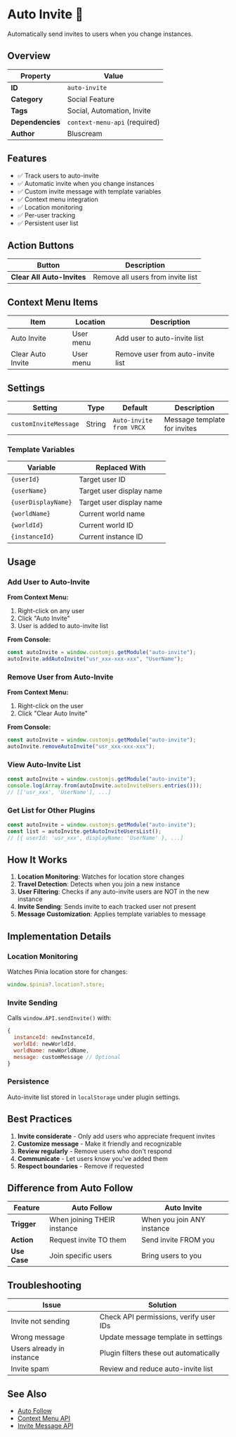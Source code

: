 # Auto Invite 📨

Automatically send invites to users when you change instances.

## Overview

| Property         | Value                         |
| ---------------- | ----------------------------- |
| **ID**           | `auto-invite`                 |
| **Category**     | Social Feature                |
| **Tags**         | Social, Automation, Invite    |
| **Dependencies** | `context-menu-api` (required) |
| **Author**       | Bluscream                     |

## Features

- ✅ Track users to auto-invite
- ✅ Automatic invite when you change instances
- ✅ Custom invite message with template variables
- ✅ Context menu integration
- ✅ Location monitoring
- ✅ Per-user tracking
- ✅ Persistent user list

## Action Buttons

| Button                     | Description                       |
| -------------------------- | --------------------------------- |
| **Clear All Auto-Invites** | Remove all users from invite list |

## Context Menu Items

| Item              | Location  | Description                       |
| ----------------- | --------- | --------------------------------- |
| Auto Invite       | User menu | Add user to auto-invite list      |
| Clear Auto Invite | User menu | Remove user from auto-invite list |

## Settings

| Setting               | Type   | Default                 | Description                  |
| --------------------- | ------ | ----------------------- | ---------------------------- |
| `customInviteMessage` | String | `Auto-invite from VRCX` | Message template for invites |

### Template Variables

| Variable            | Replaced With            |
| ------------------- | ------------------------ |
| `{userId}`          | Target user ID           |
| `{userName}`        | Target user display name |
| `{userDisplayName}` | Target user display name |
| `{worldName}`       | Current world name       |
| `{worldId}`         | Current world ID         |
| `{instanceId}`      | Current instance ID      |

## Usage

### Add User to Auto-Invite

**From Context Menu:**

1. Right-click on any user
2. Click "Auto Invite"
3. User is added to auto-invite list

**From Console:**

```javascript
const autoInvite = window.customjs.getModule("auto-invite");
autoInvite.addAutoInvite("usr_xxx-xxx-xxx", "UserName");
```

### Remove User from Auto-Invite

**From Context Menu:**

1. Right-click on the user
2. Click "Clear Auto Invite"

**From Console:**

```javascript
const autoInvite = window.customjs.getModule("auto-invite");
autoInvite.removeAutoInvite("usr_xxx-xxx-xxx");
```

### View Auto-Invite List

```javascript
const autoInvite = window.customjs.getModule("auto-invite");
console.log(Array.from(autoInvite.autoInviteUsers.entries()));
// [['usr_xxx', 'UserName'], ...]
```

### Get List for Other Plugins

```javascript
const autoInvite = window.customjs.getModule("auto-invite");
const list = autoInvite.getAutoInviteUsersList();
// [{ userId: 'usr_xxx', displayName: 'UserName' }, ...]
```

## How It Works

1. **Location Monitoring**: Watches for location store changes
2. **Travel Detection**: Detects when you join a new instance
3. **User Filtering**: Checks if any auto-invite users are NOT in the new instance
4. **Invite Sending**: Sends invite to each tracked user not present
5. **Message Customization**: Applies template variables to message

## Implementation Details

### Location Monitoring

Watches Pinia location store for changes:

```javascript
window.$pinia?.location?.store;
```

### Invite Sending

Calls `window.API.sendInvite()` with:

```javascript
{
  instanceId: newInstanceId,
  worldId: newWorldId,
  worldName: newWorldName,
  message: customMessage // Optional
}
```

### Persistence

Auto-invite list stored in `localStorage` under plugin settings.

## Best Practices

1. **Invite considerate** - Only add users who appreciate frequent invites
2. **Customize message** - Make it friendly and recognizable
3. **Review regularly** - Remove users who don't respond
4. **Communicate** - Let users know you've added them
5. **Respect boundaries** - Remove if requested

## Difference from Auto Follow

| Feature      | Auto Follow                 | Auto Invite                |
| ------------ | --------------------------- | -------------------------- |
| **Trigger**  | When joining THEIR instance | When you join ANY instance |
| **Action**   | Request invite TO them      | Send invite FROM you       |
| **Use Case** | Join specific users         | Bring users to you         |

## Troubleshooting

| Issue                     | Solution                               |
| ------------------------- | -------------------------------------- |
| Invite not sending        | Check API permissions, verify user IDs |
| Wrong message             | Update message template in settings    |
| Users already in instance | Plugin filters these out automatically |
| Invite spam               | Review and reduce auto-invite list     |

## See Also

- [Auto Follow](auto-follow.md)
- [Context Menu API](context-menu-api.md)
- [Invite Message API](invite-message-api.md)
